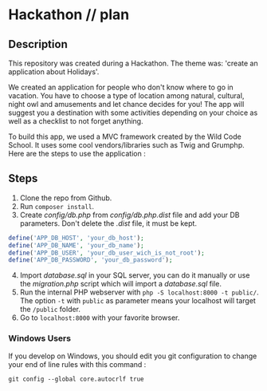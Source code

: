 # Hackathon // plan

## Description

This repository was created during a Hackathon.
The theme was: 'create an application about Holidays'.

We created an application for people who don't know where to go in vacation.
You have to choose a type of location among natural, cultural, night owl and amusements and let chance decides for you!
The app will suggest you a destination with some activities depending on your choice as well as a checklist to not forget anything.

To build this app, we used a MVC framework created by the Wild Code School.
It uses some cool vendors/libraries such as Twig and Grumphp.
Here are the steps to use the application :

## Steps

1. Clone the repo from Github.
2. Run `composer install`.
3. Create _config/db.php_ from _config/db.php.dist_ file and add your DB parameters. Don't delete the _.dist_ file, it must be kept.

```php
define('APP_DB_HOST', 'your_db_host');
define('APP_DB_NAME', 'your_db_name');
define('APP_DB_USER', 'your_db_user_wich_is_not_root');
define('APP_DB_PASSWORD', 'your_db_password');
```

4. Import _database.sql_ in your SQL server, you can do it manually or use the _migration.php_ script which will import a _database.sql_ file.
5. Run the internal PHP webserver with `php -S localhost:8000 -t public/`. The option `-t` with `public` as parameter means your localhost will target the `/public` folder.
6. Go to `localhost:8000` with your favorite browser.

### Windows Users

If you develop on Windows, you should edit you git configuration to change your end of line rules with this command :

`git config --global core.autocrlf true`
